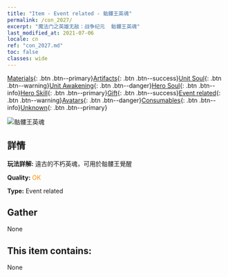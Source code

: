 ```yaml
---
title: "Item - Event related - 骷髏王英魂"
permalink: /con_2027/
excerpt: "魔法门之英雄无敌：战争纪元  骷髏王英魂"
last_modified_at: 2021-07-06
locale: cn
ref: "con_2027.md"
toc: false
classes: wide
---
```

 [Materials](/ItemsCN/){: .btn .btn--primary}[Artifacts](/ItemsCN/Artifacts/){: .btn .btn--success}[Unit Soul](/ItemsCN/UnitSoul/){: .btn .btn--warning}[Unit Awakening](/ItemsCN/UnitAwakening/){: .btn .btn--danger}[Hero Soul](/ItemsCN/HeroSoul/){: .btn .btn--info}[Hero Skill](/ItemsCN/HeroSkill/){: .btn .btn--primary}[Gift](/ItemsCN/Gift/){: .btn .btn--success}[Event related](/ItemsCN/Events/){: .btn .btn--warning}[Avatars](/ItemsCN/Avatars/){: .btn .btn--danger}[Consumables](/ItemsCN/Consumables/){: .btn .btn--info}[Unknown](/ItemsCN/Unknown/){: .btn .btn--primary}

 ![骷髏王英魂](/images/t/juexing_301.png)

## 詳情
 **玩法詳解:** 遠古的不朽英魂，可用於骷髏王覺醒

 **Quality:** <span style="color: #FF8C00">OK</span>

 **Type:** Event related

## Gather

  None

## This item contains:

  None

